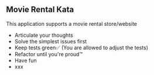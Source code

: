 ## Movie Rental Kata
This application supports a movie rental store/website

- Articulate your thoughts
- Solve the simplest issues first
- Keep tests green✅ (You are allowed to adjust the tests)
- Refactor until you're proud™️
- Have fun
- xxx
